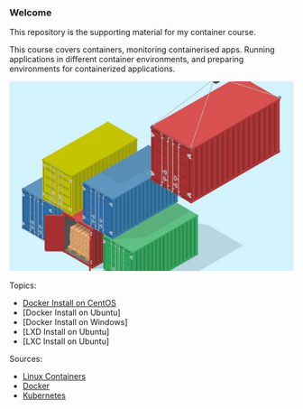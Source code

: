 ### Welcome 

This repository is the supporting material for my container course.

This course covers containers, monitoring containerised apps.
Running applications in different container environments, and preparing environments for containerized applications.

![Logo](/Pictures/welcome.jpg)

Topics:

* [Docker Install on CentOS](/Guides/DockerInstallCentOS.md)
* [Docker Install on Ubuntu]
* [Docker Install on Windows]
* [LXD Install on Ubuntu]
* [LXC Install on Ubuntu]

Sources:

* [Linux Containers](https://linuxcontainers.org/lxc/getting-started/)
* [Docker](https://docs.docker.com/)
* [Kubernetes](https://kubernetes.io/docs/home)
